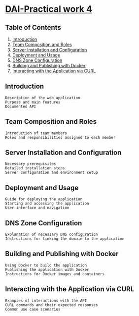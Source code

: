 # <u>DAI-Practical work 4</u>

## Table of Contents
1. [Introduction](#introduction)
2. [Team Composition and Roles](#team-composition-and-roles)
3. [Server Installation and Configuration](#server-installation-and-configuration)
4. [Deployment and Usage](#deployment-and-usage)
5. [DNS Zone Configuration](#dns-zone-configuration)
6. [Building and Publishing with Docker](#building-and-publishing-with-docker)
7. [Interacting with the Application via CURL](#interacting-with-the-application-via-curl)

## Introduction
    Description of the web application
    Purpose and main features
    Documented API

## Team Composition and Roles
    Introduction of team members
    Roles and responsibilities assigned to each member

## Server Installation and Configuration
    Necessary prerequisites
    Detailed installation steps
    Server configuration and environment setup

## Deployment and Usage
    Guide for deploying the application
    Starting and accessing the application
    User interface and navigation

## DNS Zone Configuration
    Explanation of necessary DNS configuration
    Instructions for linking the domain to the application

## Building and Publishing with Docker
    Using Docker to build the application
    Publishing the application with Docker
    Instructions for Docker images and containers

## Interacting with the Application via CURL
    Examples of interactions with the API
    CURL commands and their expected responses
    Common use case scenarios